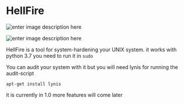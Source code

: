 ﻿# HellFire

![enter image description here](https://thedefensepost.com/wp-content/uploads/2017/12/ah-1y-viper-hellfire-3183047-1170x610.jpg)

![enter image description here](https://img.shields.io/badge/Release-V1.0-success.svg)

HellFire is a tool for system-hardening your UNIX system. 
it works with python 3.7
you need to run it in `sudo` 

You can audit your system with it but you will need lynis for running the audit-script 

    apt-get install lynis

it is currently in 1.0 more features will come later 



